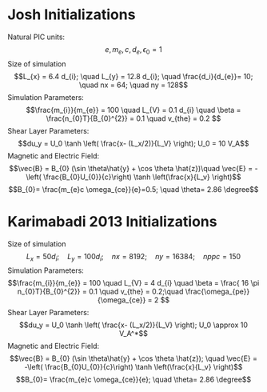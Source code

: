 # Josh Initializations
Natural PIC units:
$$e, m_{e}, c, d_{e},\epsilon_{0}   = 1$$
Size of simulation
$$L_{x} = 6.4 d_{i}; \quad L_{y} = 12.8 d_{i}; \quad \frac{d_i}{d_{e}}= 10; \quad nx = 64; \quad ny = 128$$
Simulation Parameters:
$$\frac{m_{i}}{m_{e}} = 100 \quad L_{V} = 0.1 d_{i} \quad \beta = \frac{n_{0}T}{B_{0}^{2}} = 0.1 \quad v_{the} = 0.2  $$
Shear Layer Parameters:
$$du_y = U_0 \tanh \left( \frac{x- (L_x/2)}{L_V} \right); U_0 = 10 V_A$$
Magnetic and Electric Field:
$$\vec{B} = B_{0} (\sin \theta\hat{y} + \cos \theta \hat{z})\quad \vec{E} = -\left( \frac{B_{0}U_{0}}{c}\right) \tanh \left(\frac{x}{L_v} \right)$$
$$B_{0}= \frac{m_{e}c \omega_{ce}}{e}=0.5; \quad \theta= 2.86 \degree$$

# Karimabadi 2013 Initializations
Size of simulation
$$L_{x} = 50 d_{i}; \quad L_{y} = 100 d_{i}; \quad nx = 8192; \quad ny = 16384; \quad nppc = 150 $$
Simulation Parameters:
$$\frac{m_{i}}{m_{e}} = 100 \quad L_{V} = 4 d_{i} \quad \beta = \frac{ 16 \pi n_{0}T}{B_{0}^{2}} = 0.1 \quad v_{the} = 0.2;\quad  \frac{\omega_{pe}}{\omega_{ce}} = 2  $$
Shear Layer Parameters:
$$du_y = U_0 \tanh \left( \frac{x- (L_x/2)}{L_V} \right); U_0 \approx 10 V_A^*$$
Magnetic and Electric Field:
$$\vec{B} = B_{0} (\sin \theta\hat{y} + \cos \theta \hat{z}); \quad \vec{E} = -\left( \frac{B_{0}U_{0}}{c}\right) \tanh \left(\frac{x}{L_v} \right)$$
$$B_{0}= \frac{m_{e}c \omega_{ce}}{e}; \quad \theta= 2.86 \degree$$